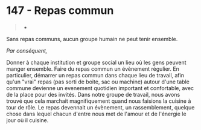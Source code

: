 # 147 - Repas commun

> *

Sans repas communs, aucun groupe humain ne peut tenir ensemble.

_Par conséquent,_

Donner à chaque institution et groupe social un lieu où les gens peuvent manger ensemble. Faire du repas commun un évènement régulier. En particulier, démarrer un repas commun dans chaque lieu de travail, afin qu'un "vrai" repas (pas sorti de boite, sac ou machine) autour d'une table commune devienne un evenement quotidien important et confortable, avec de la place pour des invités. Dans notre groupe de travail, nous avons trouvé que cela marchait magnifiquement quand nous faisions la cuisine à tour de rôle. Le repas devennait un évènement, un rassemblement, quelque chose dans lequel chacun d'entre nous met de l'amour et de l'énergie le jour où il cuisine.
